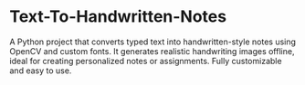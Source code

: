 # Text-To-Handwritten-Notes
A Python project that converts typed text into handwritten-style notes using OpenCV and custom fonts. It generates realistic handwriting images offline, ideal for creating personalized notes or assignments. Fully customizable and easy to use.
